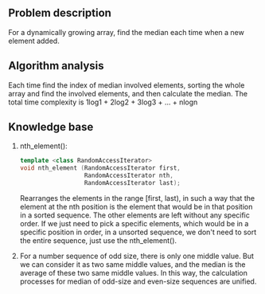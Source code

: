 ## Problem description

For a dynamically growing array, find the median each time when a new element added.

## Algorithm analysis

Each time find the index of median involved elements, sorting the whole array and find the involved elements, and then calculate the median.
The total time complexity is 1log1 + 2log2 + 3log3 + ... + nlogn

## Knowledge base

1. nth_element():

   ```c++
   template <class RandomAccessIterator>
   void nth_element (RandomAccessIterator first, 
                     RandomAccessIterator nth, 
                     RandomAccessIterator last);
   ```

   Rearranges the elements in the range [first, last), in such a way that the element at the nth position is the element that would be in that position in a sorted sequence. The other elements are left without any specific order.
   If we just need to pick a specific elements, which would be in a specific position in order, in a unsorted sequence, we don't need to sort the entire sequence, just use the nth_element().

2. For a number sequence of odd size, there is only one middle value. But we can consider it as two same middle values, and the median is the average of these two same middle values. In this way, the calculation processes for median of odd-size and even-size sequences are unified.